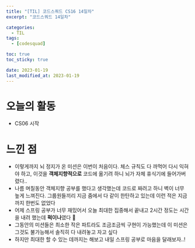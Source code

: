 ```yaml
---
title: "[TIL] 코드스쿼드 CS16 14일차"
excerpt: "코드스쿼드 14일차"

categories:
  - TIL
tags:
  - [codesquad]

toc: true
toc_sticky: true

date: 2023-01-19
last_modified_at: 2023-01-19
---
```


# 오늘의 활동
- CS06 시작


# 느낀 점
- 이렇게까지 뇌 정지가 온 미션은 이번이 처음이다. 체스 규칙도 다 까먹어 다시 익혀야 하고, 이것을 **객체지향적으로** 코드에 옮기려 하니 뇌가 자체 휴식기에 들어가버렸다..
- 나름 며칠동안 객체지향 공부를 했다고 생각했는데 코드로 짜려고 하니 벽이 너무 높게 느껴진다. 그룹원들끼리 지금 줌에서 다 같이 한탄하고 있는데 이런 적은 지금까지 한번도 없었다
- 어제 스프링 공부가 너무 재밌어서 오늘 최대한 집중해서 끝내고 2시간 정도는 시간을 내려 했는데 **퍽이나**였다 🥲
- 그동안의 미션들은 최소한 작은 파트라도 조금조금씩 구현이 가능했는데 이 미션은 그것도 불가능해서 솔직히 다 내려놓고 자고 싶다
- 하지만 최대한 할 수 있는 데까지는 해보고 내일 스프링 공부로 마음을 달래보자..!